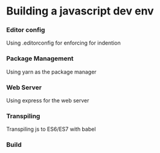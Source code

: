 # Building a javascript dev env

### Editor config

Using .editorconfig for enforcing for indention

### Package Management
 
Using yarn as the package manager

### Web Server

Using express for the web server

### Transpiling

Transpiling js to ES6/ES7 with babel

### Build



